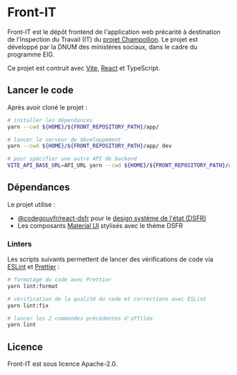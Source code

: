 # Front-IT

Front-IT est le dépôt frontend de l'application web précarité à destination de l'Inspection du Travail (IT) du [projet Champollion](https://eig.etalab.gouv.fr/defis/champollion/).
Le projet est développé par la DNUM des ministères sociaux, dans le cadre du programme EIG.

Ce projet est contruit avec [Vite](https://vitejs.dev/), [React](https://fr.reactjs.org/) et TypeScript.

## Lancer le code

Après avoir cloné le projet :

```sh
# installer les dépendances
yarn --cwd ${HOME}/${FRONT_REPOSITORY_PATH}/app/

# lancer le serveur de développement
yarn --cwd ${HOME}/${FRONT_REPOSITORY_PATH}/app/ dev

# pour spécifier une autre API de backend
VITE_API_BASE_URL=API_URL yarn --cwd ${HOME}/${FRONT_REPOSITORY_PATH}/app/
```

## Dépendances

Le projet utilise :

- [@codegouvfr/react-dsfr](https://github.com/codegouvfr/react-dsfr/) pour le [design système de l'état (DSFR)](https://www.systeme-de-design.gouv.fr/)
- Les composants [Material UI](https://mui.com/) stylisés avec le thème DSFR

### Linters

Les scripts suivants permettent de lancer des vérifications de code via [ESLint](https://eslint.org/) et [Prettier](https://prettier.io/) :

```sh
# formatage du code avec Prettier
yarn lint:format

# vérification de la qualité du code et corrections avec ESLint
yarn lint:fix

# lancer les 2 commandes précédentes d'affilée
yarn lint
```

## Licence

Front-IT est sous licence Apache-2.0.
